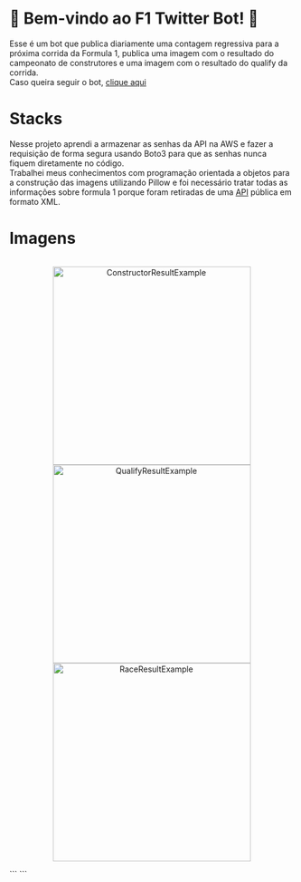 
# 🏁 Bem-vindo ao F1 Twitter Bot! 🏁

Esse é um bot que publica diariamente uma contagem regressiva para a próxima corrida da Formula 1, publica uma imagem com o resultado do campeonato de construtores e uma imagem com o resultado do qualify da corrida.
<br>
Caso queira seguir o bot, [clique aqui](https://twitter.com/f1informacoes)
# Stacks

Nesse projeto aprendi a armazenar as senhas da API na AWS e fazer a requisição de forma segura usando Boto3 para que as senhas nunca fiquem diretamente no código.<br>
Trabalhei meus conhecimentos com programação orientada a objetos para a construção das imagens utilizando Pillow e foi necessário tratar todas as informações sobre formula 1 porque foram retiradas de uma [API](http://ergast.com/mrd/) pública em formato XML.

# Imagens

```
```
<p align="center">
  <img src="https://i.postimg.cc/TYmK5M7k/constructor-Result.jpg" width="350" title="ConstructorResultExample">
  <br>
  <img src="https://i.postimg.cc/NjkLb8wm/qualify-Image.jpg" width="350" alt="QualifyResultExample">
  <br>
  <img src="https://i.postimg.cc/2SDV4cgC/race-Result.jpg" width="350" alt="RaceResultExample">
</p>
```
```
